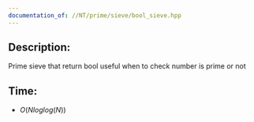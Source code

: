 ```yaml
---
documentation_of: //NT/prime/sieve/bool_sieve.hpp
---
```


## Description:
Prime sieve that return bool useful when to check number 
is prime or not

## Time:

* $O(Nloglog(N))$
